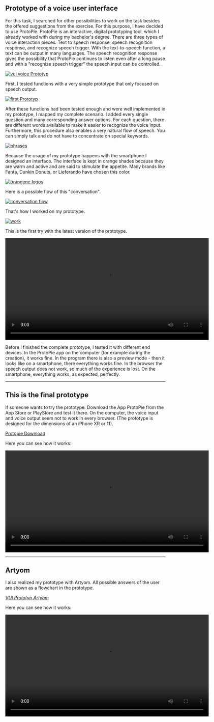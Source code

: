 ## Prototype of a voice user interface


For this task, I searched for other possibilities to work on the task besides the offered suggestions from the exercise. For this purpose, I have decided to use ProtoPie. ProtoPie is an interactive, digital prototyping tool, which I already worked with during my bachelor's degree. There are three types of voice interaction pieces: Text to speech response, speech recognition response, and recognize speech trigger. With the text-to-speech function, a text can be output in many languages. The speech recognition response gives the possibility that ProtoPie continues to listen even after a long pause and with a "recognize speech trigger" the speech input can be controlled. 

<p>
  <a href="/assets/vui_voicePrototyp.png" title="vui voice Prototyp">
    <img src="/assets/vui_voicePrototyp.png" alt="vui voice Prototyp" />
  </a>
</p>

First, I tested functions with a very simple prototype that only focused on speech output. 

<p>
  <a href="/assets/vui_first_protopie.png" title="first Prototyp">
    <img src="/assets/vui_first_protopie.png" alt="first Prototyp" />
  </a>
</p>

After these functions had been tested enough and were well implemented in my prototype, I mapped my complete scenario. I added every single question and many corresponding answer options. For each question, there are different words available to make it easier to recognize the voice input. Furthermore, this procedure also enables a very natural flow of speech. You can simply talk and do not have to concentrate on special keywords. 

<p>
  <a href="/assets/vui/vui_phrases.png" title="phrases">
    <img src="/assets/vui/vui_phrases.png" alt="phrases" />
  </a>
</p>

Because the usage of my prototype happens with the smartphone I designed an interface. The interface is kept in orange shades because they are warm and active and are said to stimulate the appetite. Many brands like Fanta, Dunkin Donuts, or Lieferando have chosen this color. 

<p>
  <a href="/assets/vui/vui_orange-logos.png" title="orangene logos">
    <img src="/assets/vui/vui_orange-logos.png" alt="orangene logos" />
  </a>
</p>

Here is a possible flow of this "conversation".

<p>
  <a href="/assets/vui/vui_verlauf.png" title="conversation flow">
    <img src="/assets/vui/vui_verlauf.png" alt="conversation flow" />
  </a>
</p>

That's how I worked on my prototype.

<p>
  <a href="/assets/vui/vui_aufbau.png" title="work">
    <img src="/assets/vui/vui_aufbau.png" alt="work" />
  </a>
</p>

This is the first try with the latest version of the prototype.

<video width="contain" height="320" controls>
  <source src="assets/vui/vui_short.mp4" type="video/mp4">
</video>


Before I finished the complete prototype, I tested it with different end devices. In the ProtoPie app on the computer (for example during the creation), it works fine. In the program there is also a preview mode - then it looks like on a smartphone, there everything works fine. In the browser the speech output does not work, so much of the experience is lost. On the smartphone, everything works, as expected, perfectly.



***

## This is the final prototype

If someone wants to try the prototype: Download the App ProtoPie from the App Store or PlayStore and test it there. On the computer, the voice input and voice output seem not to work in every browser. (The prototype is designed for the dimensions of an iPhone XR or 11).

<a href="VUI_Prototyp.pie" download>Protopie Download</a>

Here you can see how it works:

<video width="contain" height="320" controls>
  <source src="assets/vui/vuiUserText.mp4" type="video/mp4">
</video>


***

## Artyom

I also realized my prototype with Artyom. All possible answers of the user are shown as a flowchart in the prototype.

[*VUI Prototyp Artyom*](vui/vui_artyom/index.html)

Here you can see how it works:

<video width="contain" height="320" controls>
  <source src="assets/vui/vui_artyom.mov" type="video/mp4">
</video>
